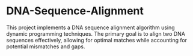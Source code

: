 # DNA-Sequence-Alignment
This project implements a DNA sequence alignment algorithm using dynamic programming techniques. The primary goal is to align two DNA sequences effectively, allowing for optimal matches while accounting for potential mismatches and gaps.
